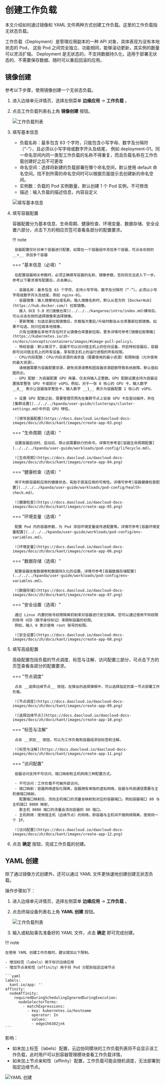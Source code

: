 # 创建工作负载

本文介绍如何通过镜像和 YAML 文件两种方式创建工作负载。这里的工作负载指无状态负载。

工作负载（Deployment）是管理应用副本的一种 API 对象，具体表现为没有本地状态的 Pod，
这些 Pod 之间完全独立、功能相同，能够滚动更新，其实例的数量可以灵活扩缩。
Deployment 是无状态的，不支持数据持久化，适用于部署无状态的、不需要保存数据、随时可以重启回滚的应用。

## 镜像创建

参考以下步骤，使用镜像创建一个无状态负载。

1. 进入边缘单元详情页，选择左侧菜单 __边缘应用__ -> __工作负载__ 。

2. 点击工作负载列表右上角 __镜像创建__ 按钮。

    ![工作负载列表](https://docs.daocloud.io/daocloud-docs-images/docs/zh/docs/kant/images/create-app-01.png)

3. 填写基本信息

    - 负载名称：最多包含 63 个字符，只能包含小写字母、数字及分隔符（“-”），且必须以小写字母或数字开头及结尾，
      例如 deployment-01。同一命名空间内同一类型工作负载的名称不得重复，而且负载名称在工作负载创建好之后不可更改
    - 命名空间：选择将新建的负载部署在哪个命名空间，默认使用 default 命名空间。找不到所需的命名空间时可以根据页面提示去创建新的命名空间。
    - 实例数：负载的 Pod 实例数量，默认创建 1 个 Pod 实例，不可修改
    - 描述：输入负载的描述信息，内容自定义

    ![填写基本信息](https://docs.daocloud.io/daocloud-docs-images/docs/zh/docs/kant/images/create-app-02.png)

4. 填写容器配置

    容器配置分为基本信息、生命周期、健康检查、环境变量、数据存储、安全设置六部分，点击下方的相应页签可查看各部分的配置要求。

    !!! note
    
        容器配置仅针对单个容器进行配置，如需在一个容器组中添加多个容器，可点击右侧的 __+__ 添加多个容器

    === "基本信息（必填）"

        在配置容器相关参数时，必须正确填写容器的名称、镜像参数，否则将无法进入下一步。参考以下要求填写配置后，点击确认。

        - 容器名称：最多包含 63 个字符，支持小写字母、数字及分隔符（“-”）。必须以小写字母或数字开头及结尾，例如 nginx-01。
        - 容器镜像：输入镜像地址或名称。输入镜像名称时，默认从官方的 [DockerHub](https://hub.docker.com/) 拉取镜像。
          接入 DCE 5.0 的[镜像仓库](../../../kangaroo/intro/index.md)模块后，可以点击右侧的选择镜像来选择镜像。
        - 更新策略：勾选总是拉取镜像后，负载每次重启/升级时都会从仓库重新拉取镜像。如果不勾选，则只拉取本地镜像，
          只有当镜像在本地不存在时才从镜像仓库重新拉取。更多详情可参考[镜像拉取策略](https://kubernetes.io/zh-cn/docs/concepts/containers/images/#image-pull-policy)。
        - 特权容器：默认情况下，容器不可以访问宿主机上的任何设备，开启特权容器后，容器即可访问宿主机上的所有设备，享有宿主机上的运行进程的所有权限。
        - CPU/内存配额：CPU/内存资源的请求值（需要使用的最小资源）和限制值（允许使用的最大资源）。
          请根据需要为容器配置资源，避免资源浪费和因容器资源超额导致系统故障。默认值如图所示。
        - GPU 配额：为容器配置 GPU 用量，仅支持输入正整数。GPU 配额设置支持为容器设置独享整张 GPU 卡或部分 vGPU。例如，对于一张 8 核心的 GPU 卡，输入数字 __8__ 表示让容器独享整张卡，输入数字 __1__ 表示为容器配置 1 核心的 vGPU。
    
        > 设置 GPU 配额之前，需要管理员预先在集群节点上安装 GPU 卡及驱动插件，并在[集群设置](../../../kpanda/user-guide/clusterops/cluster-settings.md)中开启 GPU 特性。

        ![填写容器配置](https://docs.daocloud.io/daocloud-docs-images/docs/zh/docs/kant/images/create-app-03.png)

    === "生命周期（选填）"

        设置容器启动时、启动后、停止前需要执行的命令。详情可参考容[容器生命周期配置](../../../kpanda/user-guide/workloads/pod-config/lifecycle.md)。

        ![生命周期](https://docs.daocloud.io/daocloud-docs-images/docs/zh/docs/kant/images/create-app-04.png)

    === "健康检查（选填）"

        用于判断容器和应用的健康状态，有助于提高应用的可用性。详情可参考[容器健康检查配置](../../../kpanda/user-guide/workloads/pod-config/health-check.md)。

        ![健康检查](https://docs.daocloud.io/daocloud-docs-images/docs/zh/docs/kant/images/create-app-05.png)

    === "环境变量（选填）"

        配置 Pod 内的容器参数，为 Pod 添加环境变量或传递配置等。详情可参考[容器环境变量配置](../../../kpanda/user-guide/workloads/pod-config/env-variables.md)。

        ![环境变量](https://docs.daocloud.io/daocloud-docs-images/docs/zh/docs/kant/images/create-app-06.png)

    === "数据存储（选填）"

        配置容器挂载数据卷和数据持久化的设置。详情可参考[容器数据存储配置](../../../kpanda/user-guide/workloads/pod-config/env-variables.md)。

        ![数据存储](https://docs.daocloud.io/daocloud-docs-images/docs/zh/docs/kant/images/create-app-07.png)

    === "安全设置（选填）"

        通过 Linux 内置的账号权限隔离机制来对容器进行安全隔离。您可以通过使用不同权限的账号 UID（数字身份标记）来限制容器的权限。
        例如，输入 0 表示使用 root 账号的权限。

        ![安全设置](https://docs.daocloud.io/daocloud-docs-images/docs/zh/docs/kant/images/create-app-08.png)

5. 填写高级配置

    高级配置包括负载的节点调度、标签与注解、访问配置三部分，可点击下方的页签查看各部分的配置要求。

    === "节点调度"

        点击 __选择边缘节点__ 按钮，在弹出的选择弹框中，可以选择指定的某一节点部署工作负载。

        ![节点调度](https://docs.daocloud.io/daocloud-docs-images/docs/zh/docs/kant/images/create-app-09.png)

        ![选择边缘节点](https://docs.daocloud.io/daocloud-docs-images/docs/zh/docs/kant/images/create-app-10.png)

    === "标签与注解"

        点击 __添加__ 按钮，可以为工作负载和容器组添加标签和注解。

        ![标签与注解](https://docs.daocloud.io/daocloud-docs-images/docs/zh/docs/kant/images/create-app-11.png)

    === "访问配置"

        容器访问支持不可访问、端口映射和主机网络三种配置方式。

        - 不可访问：工作负载不可被外部访问。
        - 端口映射：容器网络虚拟化隔离，容器拥有单独的虚拟网络，容器与外部通信需要与主机做端口映射。
          配置端口映射后，流向主机端口的流量会映射到对应的容器端口。例如容器端口 80 与主机端口 8080 映射，
          那主机 8080 端口的流量会流向容器的 80 端口。
        - 主机网络：使用宿主机（边缘节点）的网络，即容器与主机间不做网络隔离，使用同一个 IP。

        ![访问配置](https://docs.daocloud.io/daocloud-docs-images/docs/zh/docs/kant/images/create-app-12.png)

6. 点击 __确定__ 按钮，完成工作负载的创建。

## YAML 创建

除了通过镜像方式创建外，还可以通过 YAML 文件更快速地创建创建无状态负载。

操作步骤如下：

1. 进入边缘单元详情页，选择左侧菜单 __边缘应用__ -> __工作负载__ 。

2. 点击终端设备列表右上角 __YAML 创建__ 按钮。

    ![工作负载列表](https://docs.daocloud.io/daocloud-docs-images/docs/zh/docs/kant/images/create-app-13.png)

3. 输入或粘贴事先准备好的 YAML 文件，点击 __确定__ 即可完成创建。

!!! note

    在使用 YAML 创建工作负载时，建议增加以下限制。

    - 增加标签（labels）用于标识边缘应用
    - 增加节点亲和性（affinity）用于将 Pod 分配到指定边缘节点

    ```yaml
    labels:
      kant.io/app: ''
    affinity:
      nodeAffinity:
        requiredDuringSchedulingIgnoredDuringExecution:
          nodeSelectorTerms:
            - matchExpressions:
              - key: kubernetes.io/hostname
                operator: In
                values:
                - edge1h6382jnk
    ```

影响：

- 如未加上标签（labels）配置，云边协同模块的工作负载列表将不会显示该工作负载，此时用户可以到容器管理模块查看工作负载详情。
- 如未加上节点亲和性（affinity）配置，工作负载可能会随机调度，无法部署到指定边缘节点。

![YAML 创建](https://docs.daocloud.io/daocloud-docs-images/docs/zh/docs/kant/images/create-app-14.png)
